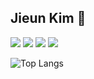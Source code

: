 ## Jieun Kim 👋

<img src="https://img.shields.io/badge/springboot-6DB33F.svg?style=for-the-badge&logo=springboot&logoColor=white" />
<img src="https://img.shields.io/badge/java-007396.svg?style=for-the-badge&logo=openjdk&logoColor=white" />
<img src="https://img.shields.io/badge/python-3776AB.svg?style=for-the-badge&logo=python&logoColor=white" />
<img src="https://img.shields.io/badge/Oracle%20SQL%20Developer-F80000.svg?style=for-the-badge&logo=oracle&logoColor=white" />

![Top Langs](https://github-readme-stats.vercel.app/api/top-langs/?username=zi-eunn&layout=compact)
<!--
**zi-eunn/zi-eunn** is a ✨ _special_ ✨ repository because its `README.md` (this file) appears on your GitHub profile.

Here are some ideas to get you started:

- 🔭 I’m currently working on ...
- 🌱 I’m currently learning ...
- 👯 I’m looking to collaborate on ...
- 🤔 I’m looking for help with ...
- 💬 Ask me about ...
- 📫 How to reach me: ...
- 😄 Pronouns: ...
- ⚡ Fun fact: ...
-->
